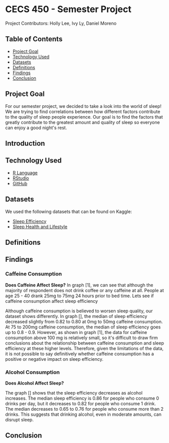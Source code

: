 # CECS 450 - Semester Project 
Project Contributors: Holly Lee, Ivy Ly, Daniel Moreno

## Table of Contents
- [Project Goal](#project-goal)
- [Technology Used](#technology-used)
- [Datasets](#datasets)
- [Definitions](#definitions)
- [Findings](#findings)
- [Conclusion](#conclusion)

## Project Goal
For our semester project, we decided to take a look into the world of sleep! We are trying to find correlations between how different factors contribute to the quality of sleep people experience.
Our goal is to find the factors that greatly contribute to the greatest amount and quality of sleep so everyone can enjoy a good night's rest.

## Introduction

## Technology Used
- [R Language](https://cran.rstudio.com/)
- [RStudio](https://posit.co/download/rstudio-desktop/)
- [GitHub](https://github.com/)

## Datasets
We used the following datasets that can be found on Kaggle:

- [Sleep Efficiency](https://www.kaggle.com/datasets/equilibriumm/sleep-efficiency)
- [Sleep Health and Lifestyle](https://www.kaggle.com/datasets/uom190346a/sleep-health-and-lifestyle-dataset)

## Definitions


## Findings

###  Caffeine Consumption
**Does Caffeine Affect Sleep?**
In graph [1], we can see that although the majority of respondent does not drink coffee or any caffeine at all. People at age 25 - 40 drank 25mg to 75mg 24 hours prior to bed time. Lets see if caffeine consumption affect sleep efficiency

Although caffeine consumption is believed to worsen sleep quality, our dataset shows differently. In graph [], the median of sleep efficiency decreased slightly from 0.82 to 0.80 at 0mg to 50mg caffeine consumption. At 75 to 200mg caffeine consumption, the median of sleep efficiency goes up to 0.8 - 0.9. However, as shown in graph [1], the data for caffeine consumption above 100 mg is relatively small, so it's difficult to draw firm conclusions about the relationship between caffeine consumption and sleep efficiency at these higher levels.
Therefore, given the limitations of the data, it is not possible to say definitively whether caffeine consumption has a positive or negative impact on sleep efficiency. 

### Alcohol Consumption
**Does Alcohol Affect Sleep?**


The graph [] shows that the sleep efficiency decreases as alcohol increases. The median sleep efficiency is 0.86 for people who consume 0 drinks per day, but it decreases to 0.82 for people who consume 1 drink. The median decreases to 0.65 to 0.76 for people who consume more than 2 drinks. This suggests that drinking alcohol, even in moderate amounts, can disrupt sleep.


## Conclusion

